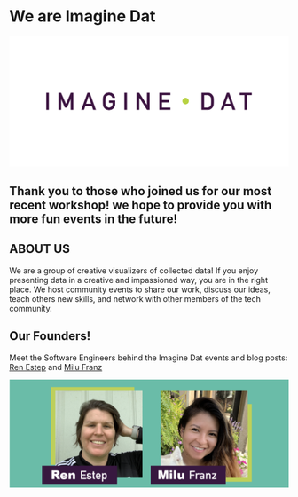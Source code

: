 # We are Imagine Dat

![Imagine Dat](https://github.com/imagine-dat/imagine-dat/blob/master/Artboard%202%20copy%204.png)

## Thank you to those who joined us for our most recent workshop! we hope to provide you with more fun events in the future!

## __ABOUT US__

We are a group of creative visualizers of collected data! If you enjoy presenting data in a creative and impassioned way, you are in the right place. We host community events to share our work, discuss our ideas, teach others new skills, and network with other members of the tech community.


## Our Founders!

Meet the Software Engineers behind the Imagine Dat events and blog posts: [Ren Estep](https://twitter.com/stories_of_ren) and [Milu Franz](https://twitter.com/milu_franz)

![Milu and Ren](https://github.com/imagine-dat/d3-react-advanced/blob/master/readme_assets/presenters.png)

